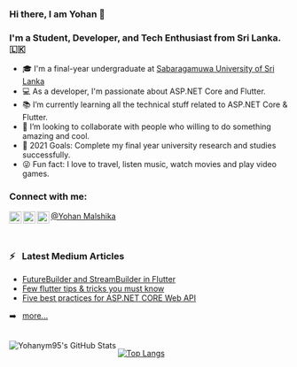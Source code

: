 ### Hi there, I am Yohan 👋


### I'm a Student, Developer, and Tech Enthusiast from Sri Lanka. 🇱🇰

- 🎓 I'm a final-year undergraduate at [Sabaragamuwa University of Sri Lanka][uni]
- 💻 As a developer, I'm passionate about ASP.NET Core and Flutter.
- 📚 I’m currently learning all the technical stuff related to ASP.NET Core & Flutter.
- 👯 I’m looking to collaborate with people who willing to do something amazing and cool.
- 🎯 2021 Goals: Complete my final year university research and studies successfully.
- 😜 Fun fact: I love to travel, listen music, watch movies and play video games.

### Connect with me:

[<img align="left" alt="Yohan Malshika | Twitter" width="22px" src="https://cdn.jsdelivr.net/npm/simple-icons@v3/icons/twitter.svg" />][twitter]
[<img align="left" alt="Yohan Malshika | LinkedIn" width="22px" src="https://cdn.jsdelivr.net/npm/simple-icons@v3/icons/linkedin.svg" />][linkedin]
[<img align="left" alt="Yohan Malshika | Instagram" width="22px" src="https://cdn.jsdelivr.net/npm/simple-icons@v3/icons/instagram.svg" />][instagram]
[@Yohan Malshika](https://yohanym95.github.io/)

<br/>
<!--
### Languages and Tools:
![JavaScript](https://img.shields.io/badge/-JavaScript-black?style=flat-square&logo=javascript)
![Java](https://img.shields.io/badge/-java-E34A86?style=flat-square&logo=java)
![HTML5](https://img.shields.io/badge/-HTML5-E34F26?style=flat-square&logo=html5&logoColor=white)
![CSS3](https://img.shields.io/badge/-CSS3-1572B6?style=flat-square&logo=css3)
![Bootstrap](https://img.shields.io/badge/-Bootstrap-563D7C?style=flat-square&logo=bootstrap)
![Flutter](https://img.shields.io/badge/-Flutter-black?style=flat-square&logo=flutter)
![MySQL](https://img.shields.io/badge/-MySQL-black?style=flat-square&logo=mysql)
![ASP.NET Core](https://img.shields.io/badge/-Heroku-430098?style=flat-square&logo=heroku)
![Docker](https://img.shields.io/badge/-Docker-black?style=flat-square&logo=docker)
![Amazon AWS](https://img.shields.io/badge/Amazon%20AWS-232F3E?style=flat-square&logo=amazon-aws)
![Azure](https://img.shields.io/badge/Azure-black?style=flat-square&logo=azure)
![Git](https://img.shields.io/badge/-Git-black?style=flat-square&logo=git)
![GitHub](https://img.shields.io/badge/-GitHub-181717?style=flat-square&logo=github)4
-->

### ⚡ &ensp;Latest Medium Articles

<!-- MEDIUM:START -->
- [FutureBuilder and StreamBuilder in Flutter](https://malshikay.medium.com/futurebuilder-and-streambuilder-in-flutter-e00710c7b529)
- [Few flutter tips & tricks you must know](https://malshikay.medium.com/few-flutter-tips-tricks-you-must-know-6fef26772d5f)
- [Five best practices for ASP.NET CORE Web API](https://malshikay.medium.com/five-best-practices-for-asp-net-core-web-api-358f15044103)
<!-- MEDIUM:END -->

➡️ &ensp;[more...](https://malshikay.medium.com/)

<br/>

<img align="left" alt="Yohanym95's GitHub Stats" src="https://github-readme-stats.vercel.app/api?username=yohanym95&show_icons=true&hide_border=true&count_private=true&theme=dracula" />

[![Top Langs](https://github-readme-stats.vercel.app/api/top-langs/?username=yohanym95&langs_count=8&hide=scss,less,hack)](https://github.com/anuraghazra/github-readme-stats)


[twitter]: https://twitter.com/intent/follow?original_referer=https%3A%2F%2Fgithub.com%2FJohannesMilke&screen_name=JohannesMilke
[linkedin]: https://linkedin.com/in/malshikay
[github]: https://github.com/yohanym95
[instagram]: https://www.instagram.com/
[uni]: https://www.sab.ac.lk/
